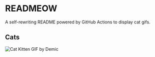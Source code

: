 # READMEOW

A self-rewriting README powered by GitHub Actions to display cat gifs.

## Cats

![Cat Kitten GIF by Demic](https://media0.giphy.com/media/v1.Y2lkPTlhY2QwMmRhM21xcW10a3Y0cnVldmcxeXltYXFha2Eya3UwNW5vbmpqdGJqMjBqdSZlcD12MV9naWZzX3NlYXJjaCZjdD1n/3oriO0OEd9QIDdllqo/200.gif)
